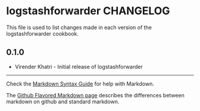 logstashforwarder CHANGELOG
===============================

This file is used to list changes made in each version of the logstashforwarder cookbook.

0.1.0
-----
- Virender Khatri - Initial release of logstashforwarder

- - -
Check the [Markdown Syntax Guide](http://daringfireball.net/projects/markdown/syntax) for help with Markdown.

The [Github Flavored Markdown page](http://github.github.com/github-flavored-markdown/) describes the differences between markdown on github and standard markdown.
